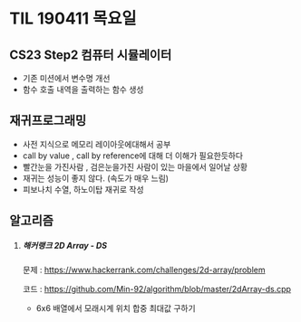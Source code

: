 # TIL 190411 목요일



## CS23 Step2 컴퓨터 시뮬레이터

- 기존 미션에서 변수명 개선
- 함수 호출 내역을 출력하는 함수 생성



## 재귀프로그래밍

- 사전 지식으로 메모리 레이아웃에대해서 공부
- call by value , call by reference에 대해 더 이해가 필요한듯하다
- 빨간눈을 가진사람 , 검은눈을가진 사람이 있는 마을에서 일어날 상황
- 재귀는 성능이 좋지 않다. (속도가 매우 느림)
- 피보나치 수열, 하노이탑 재귀로 작성



## 알고리즘

1. ##### 해커랭크 2D Array - DS

   문제 : https://www.hackerrank.com/challenges/2d-array/problem

   코드 : https://github.com/Min-92/algorithm/blob/master/2dArray-ds.cpp

   - 6x6 배열에서 모래시계 위치 합중 최대값 구하기

   